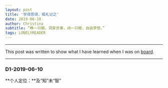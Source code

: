 ```yaml
---
layout: post
title: '学得思得，辄札记之'
date: 2019-06-10
author: Christina
subtitle: “睁一只眼，洞穿世事，闭一只眼，自由梦想。”
tags: LONELYREADER
---
```


---

 This post was written to show what I have learned when I was on [board](https://www.lonelyreader.com).

---

### D1-2019-06-10

**个人定位：**及“知”未“智”



